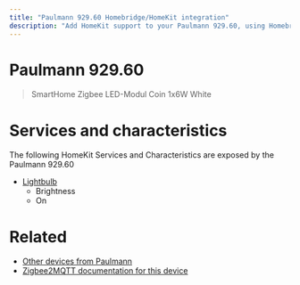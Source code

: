 ```yaml
---
title: "Paulmann 929.60 Homebridge/HomeKit integration"
description: "Add HomeKit support to your Paulmann 929.60, using Homebridge, Zigbee2MQTT and homebridge-z2m."
---
```

<!---
This file has been GENERATED using src/docgen/docgen.ts
DO NOT EDIT THIS FILE MANUALLY!
-->
# Paulmann 929.60
> SmartHome Zigbee LED-Modul Coin 1x6W White


# Services and characteristics
The following HomeKit Services and Characteristics are exposed by
the Paulmann 929.60

* [Lightbulb](../../light.md)
  * Brightness
  * On


# Related
* [Other devices from Paulmann](../index.md#paulmann)
* [Zigbee2MQTT documentation for this device](https://www.zigbee2mqtt.io/devices/929.60.html)